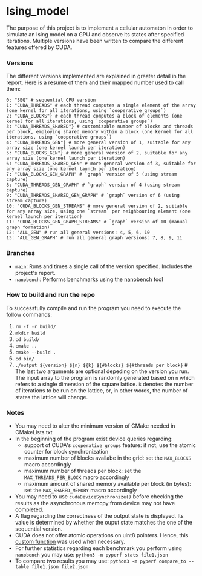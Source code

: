 # Ising_model

The purpose of this project is to implement a cellular automaton in order to simulate an Ising model on a GPU and observe its states after specified iterations. Multiple versions have been written to compare the different features offered by CUDA.

### Versions
The different versions implemented are explained in greater detail in the report. Here is a resume of them and their mapped number used to call them:
```
0: "SEQ" # sequential CPU version
1: "CUDA_THREADS" # each thread computes a single element of the array (one kernel for all iterations, using `cooperative groups`)
2: "CUDA_BLOCKS"} # each thread computes a block of elements (one kernel for all iterations, using `cooperative groups`)
3: "CUDA_THREADS_SHARED"} # customizable number of blocks and threads per block, employing shared memory within a block (one kernel for all iterations, using `cooperative groups`)
4: "CUDA_THREADS_GEN"} # more general version of 1, suitable for any array size (one kernel launch per iteration)
5: "CUDA_BLOCKS_GEN"} # more general version of 2, suitable for any array size (one kernel launch per iteration)
6: "CUDA_THREADS_SHARED_GEN" # more general version of 3, suitable for any array size (one kernel launch per iteration)
7: "CUDA_BLOCKS_GEN_GRAPH" # `graph` version of 5 (using stream capture)
8: "CUDA_THREADS_GEN_GRAPH" # `graph` version of 4 (using stream capture)
9: "CUDA_THREADS_SHARED_GEN_GRAPH" # `graph` version of 6 (using stream capture)
10: "CUDA_BLOCKS_GEN_STREAMS" # more general version of 2, suitable for any array size, using one `stream` per neighbouring element (one kernel launch per iteration)
11: "CUDA_BLOCKS_GEN_GRAPH_STREAMS" # `graph` version of 10 (manual graph formation)
12: "ALL_GEN" # run all general versions: 4, 5, 6, 10
13: "ALL_GEN_GRAPH" # run all general graph versions: 7, 8, 9, 11
```

### Branches
* `main`: Runs and times a single call of the version specified. Includes the project's report.
* `nanobench`: Performs benchmarks using the [nanobench](https://github.com/andreas-abel/nanoBench) tool 

### How to build and run the repo

To successfully compile and run the program you need to execute the follow commands:

1. `rm -f -r build/`
2. `mkdir build`
3. `cd build/`
4. `cmake ..`
5. `cmake --build .`
6. `cd bin/`
7. `./output ${version} ${n} ${k} ${#blocks} ${#threads per block}` # The last two arguments are optional depeding on the version you run. The input array to the program is randomly generated based on `n` which refers to a single dimension of the square lattice. `k` denotes the number of iterations to be run on the lattice, or, in other words, the number of states the lattice will change.

### Notes
* You may need to alter the minimum version of CMake needed in CMakeLists.txt
* In the beginning of the program exist device queries regarding:
   * support of CUDA's `cooperative groups` feature: if not, use the atomic counter for block synchronization
   * maximum number of blocks availabe in the grid: set the `MAX_BLOCKS` macro accordingly
   * maximum number of threads per block: set the `MAX_THREADS_PER_BLOCK` macro accordingly
   * maximum amount of shared memory available per block (in bytes): set the `MAX_SHARED_MEMORY` macro accordingly
* You may need to use `cudaDeviceSynchronize()` before checking the results as the asynchronous memcpy from device may not have completed.
* A flag regarding the correctness of the output state is displayed. Its value is determined by whether the ouput state matches the one of the sequential version.
* CUDA does not offer atomic operations on uint8 pointers. Hence, this [custom function](https://stackoverflow.com/a/59329536) was used when necessary.
* For further statistics regarding each benchmark you perform using `nanobench` you may use: `python3 -m pyperf stats file1.json`
* To compare two results you may use: `python3 -m pyperf compare_to --table file1.json file2.json`
